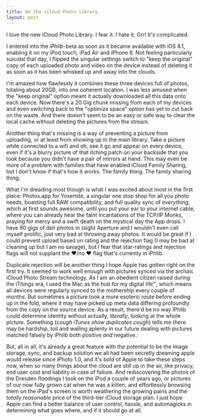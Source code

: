 ```yaml
---
title: On the iCloud Photo library 
layout: post
---
```


I love the new iCloud Photo Library. I fear it. I hate it. Grr! It's complicated. 

I entered into the *iPhlib*-beta as soon as it became available with iOS 8.1, enabling it on my iPod touch, iPad Air and iPhone 6. Not feeling particularly suicidal that day, I flipped the singular settings switch to "keep the original" copy of each uploaded photo and video on the device instead of deleting it as soon as it has been whisked up and away into the clouds. 

I'm amazed how flawlessly it combines these three devices full of photos, totaling about 20GB, into one coherent location. I was less amused when the "keep original" option meant it actually downloaded all this data onto each device. Now there's a 20 Gig chunk missing from each of my devices and even switching back to the "optimize space" option has yet to cut back on the waste. And there doesn't seem to be an easy or safe way to clear the local cache without deleting the pictures from the stream. 

Another thing that's missing is a way of preventing a picture from uploading, or at least from showing up in the main library. Take a picture while connected to a wifi and oh, see it go and appear on every device, even if it's a blurry picture of that itching patch on your backside that you took because you didn't have a pair of mirrors at hand. This may even be more of a problem with families that have enabled iCloud Family Sharing, but I don't know if that's how it works. The family thing. The family sharing thing. 

What I'm dreading most though is what I was excited about most in the first place: Photos.app for Yosemite, a singular one stop shop for all you photo needs, boasting full RAW compatibility, and full quality sync of *everything*, which at first sounds awesome, until you put your ear to your internet cable, where you can already hear the faint incantations of the TCP/IP Monks, praying for mercy and a swift death on the mystical day the App drops. I have 80 gigs of dslr photos in (sigh) Aperture and I wouldn't even call myself prolific, just very bad at throwing away photos. It would be great if I could prevent upload based on rating and the rejection flag (I may be bad at cleaning up but I am no savage), but I fear that star-ratings and rejection flags will not supplant the ❤️/no ❤️ flag that's currently in iPhlib. 

Duplicate rejection will be another thing I hope Apple has gotten right on the first try. It seemed to work well enough with pictures synced via the archaic iCloud Photo Stream technology. As I am an obedient citizen raised during the iThings era, I used the Mac as the hub for my digital life™, which means all devices were regularly synced to the mothership every couple of months. But sometimes a picture took a more esoteric route before ending up in the fold, where it may have picked up meta data differing profoundly from the copy on the source device. As a result, there'd be no way iPhlib could determine identity without actually, *literally*, looking at the whole picture. Something (*cough iTunes show duplicates cough*) tells me there may be hardship, toil and wailing aplenty in our future dealing with pictures matched falsely by iPhlib both positive *and* negative. 

But, all in all, it's already a great feature with the potential to be the image storage, sync, and backup solution we all had been secretly dreaming apple would release since iPhoto 1.0, and it's bold of Apple to take these steps now, when so many things about the cloud are still up in the air, like privacy, end user cost and liability in case of failure. And rediscovering the photos of the Dresden floodings I took on the iPod a couple of years ago, or pictures of our now fully grown cat when he was a kitten, and effortlessly browsing them on the iPad's screen is worth weathering the growing pains and the *totally reasonable* price of the third-tier iCloud storage plan. I just hope Apple can find a better balance of user control, hassle, and automagicks in determining what goes where, and if it should go at all. 